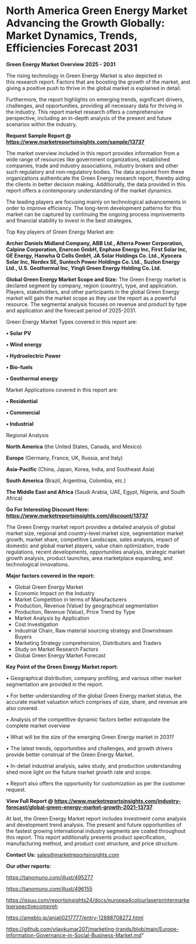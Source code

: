  # North America Green Energy Market Advancing the Growth Globally: Market Dynamics, Trends, Efficiencies Forecast 2031

<Strong> Green Energy Market Overview 2025 - 2031</strong>

The rising technology in Green Energy Market is also depicted in this research report. Factors that are boosting the growth of the market, and giving a positive push to thrive in the global market is explained in detail.

Furthermore, the report highlights on emerging trends, significant drivers, challenges, and opportunities, providing all necessary data for thriving in the industry. This report market research offers a comprehensive perspective, including an in-depth analysis of the present and future scenarios within the industry.

<strong>Request Sample Report @ <a href=https://www.marketreportsinsights.com/sample/13737>https://www.marketreportsinsights.com/sample/13737</a></strong>

The market overview included in this report provides information from a wide range of resources like government organizations, established companies, trade and industry associations, industry brokers and other such regulatory and non-regulatory bodies. The data acquired from these organizations authenticate the Green Energy research report, thereby aiding the clients in better decision making. Additionally, the data provided in this report offers a contemporary understanding of the market dynamics.

The leading players are focusing mainly on technological advancements in order to improve efficiency. The long-term development patterns for this market can be captured by continuing the ongoing process improvements and financial stability to invest in the best strategies.

Top Key players of Green Energy Market are:

<strong>Archer Daniels Midland Company, ABB Ltd., Alterra Power Corporation, Calpine Corporation, Enercon GmbH, Enphase Energy Inc, First Solar Inc, GE Energy, Hanwha Q Cells GmbH, JA Solar Holdings Co. Ltd., Kyocera Solar Inc, Nordex SE, Suntech Power Holdings Co. Ltd., Suzlon Energy Ltd., U.S. Geothermal Inc, Yingli Green Energy Holding Co. Ltd.</strong>

<strong><b>Global Green Energy Market Scope and Size:</b></strong>
The Green Energy market is declared segment by company, region (country), type, and application. Players, stakeholders, and other participants in the global Green Energy market will gain the market scope as they use the report as a powerful resource. The segmental analysis focuses on revenue and product by type and application and the forecast period of 2025-2031.

Green Energy Market Types covered in this report are:

<strong>• Solar PV

• Wind energy

• Hydroelectric Power

• Bio-fuels

• Geothermal energy</strong>

Market Applications covered in this report are:

<strong>• Residential

• Commercial

• Industrial</strong> 

Regional Analysis

<strong>North America</strong> (the United States, Canada, and Mexico)

<strong>Europe</strong> (Germany, France, UK, Russia, and Italy)

<strong>Asia-Pacific</strong> (China, Japan, Korea, India, and Southeast Asia)

<strong>South America</strong> (Brazil, Argentina, Colombia, etc.)

<strong>The Middle East and Africa</strong> (Saudi Arabia, UAE, Egypt, Nigeria, and South Africa)

<strong>Go For Interesting Discount Here: <a href=https://www.marketreportsinsights.com/discount/13737>https://www.marketreportsinsights.com/discount/13737</a></strong>

The Green Energy market report provides a detailed analysis of global market size, regional and country-level market size, segmentation market growth, market share, competitive Landscape, sales analysis, impact of domestic and global market players, value chain optimization, trade regulations, recent developments, opportunities analysis, strategic market growth analysis, product launches, area marketplace expanding, and technological innovations.

<strong><b>Major factors covered in the report:</b></strong>
<ul>
  <li>Global Green Energy Market </li>
  <li>Economic Impact on the Industry</li>
  <li>Market Competition in terms of Manufacturers</li>
  <li>Production, Revenue (Value) by geographical segmentation</li>
  <li>Production, Revenue (Value), Price Trend by Type</li>
  <li>Market Analysis by Application</li>
  <li>Cost Investigation</li>
  <li>Industrial Chain, Raw material sourcing strategy and Downstream Buyers</li>
  <li>Marketing Strategy comprehension, Distributors and Traders</li>
  <li>Study on Market Research Factors</li>
  <li>Global Green Energy Market Forecast</li>
</ul>

<strong><b>Key Point of the Green Energy Market report:</b></strong>

• Geographical distribution, company profiling, and various other market segmentation are provided in the report.

• For better understanding of the global Green Energy market status, the accurate market valuation which comprises of size, share, and revenue are also covered.

• Analysis of the competitive dynamic factors better extrapolate the complete market overview

• What will be the size of the emerging Green Energy market in 2031?

• The latest trends, opportunities and challenges, and growth drivers provide better construal of the Green Energy Market.

• In-detail industrial analysis, sales study, and production understanding shed more light on the future market growth rate and scope.

• Report also offers the opportunity for customization as per the customer request.

<strong><b>View Full Report @ <a href=https://www.marketreportsinsights.com/industry-forecast/global-green-energy-market-growth-2021-13737>https://www.marketreportsinsights.com/industry-forecast/global-green-energy-market-growth-2021-13737</a></b></strong>


At last, the Green Energy Market report includes investment come analysis and development trend analysis. The present and future opportunities of the fastest growing international industry segments are coated throughout this report. This report additionally presents product specification, manufacturing method, and product cost structure, and price structure.

<strong>Contact Us:</strong>
sales@marketreportsinsights.com

<strong>Our other reports:</strong>

<a href=https://tanomuno.com/illust/495277>https://tanomuno.com/illust/495277</a>

<a href=https://tanomuno.com/illust/496155>https://tanomuno.com/illust/496155</a>

<a href=https://issuu.com/reportsinsights24/docs/europea4colourlaserprintermarketperspectivecompreh>https://issuu.com/reportsinsights24/docs/europea4colourlaserprintermarketperspectivecompreh</a>

<a href=https://ameblo.jp/anjali0217777/entry-12888708272.html>https://ameblo.jp/anjali0217777/entry-12888708272.html</a>

<a href=https://github.com/vijaykumar207/marketing-trands/blob/main/Europe-Information-Governance-in-Social-Business-Market.md>https://github.com/vijaykumar207/marketing-trands/blob/main/Europe-Information-Governance-in-Social-Business-Market.md</a>"
